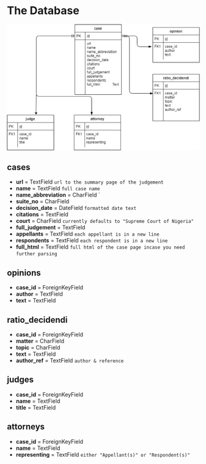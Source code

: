 # The Database
![alt text](https://github.com/cleve02/nigerian-judgements/blob/master/db_model.jpg)
## cases

 - **url** = TextField `url to the summary page of the judgement`
 - **name** =  TextField `full case name`
 - **name_abbreviation** =  CharField `
 - **suite_no** =  CharField 
 - **decision_date** =  DateField `formatted date text`
 - **citations** =  TextField
 - **court** =  CharField `currently defaults to "Supreme Court of Nigeria" `
 - **full_judgement** =  TextField 
 - **appellants** =  TextField `each appellant is in a new line`
 - **respondents** =  TextField `each respondent is in a new line`
 - **full_html** =  TextField `full html of the case page incase you need further parsing`

## opinions

 - **case_id** =  ForeignKeyField
 - **author** =  TextField
 - **text** = TextField

## ratio_decidendi

 - **case_id** =  ForeignKeyField
 - **matter** =  CharField
 - **topic** =  CharField
 - **text** = TextField
 - **author_ref** = TextField `author & reference`

## judges

 - **case_id** =  ForeignKeyField
 - **name** =  TextField
 - **title** = TextField

## attorneys

 - **case_id** =  ForeignKeyField
 - **name** =  TextField
 - **representing** = TextField `either "Appellant(s)" or "Respondent(s)"` 
 

 
